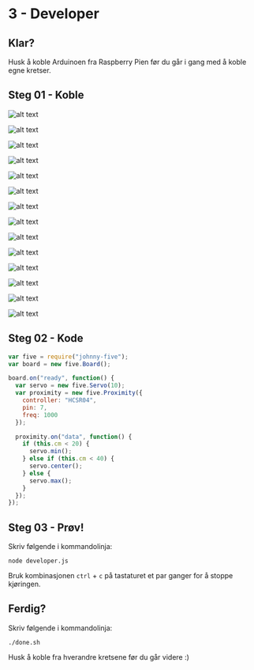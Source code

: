 # 3 - Developer

## Klar?
Husk å koble Arduinoen fra Raspberry Pien før du går i gang med å koble egne kretser.

## Steg 01 - Koble
![alt text](https://github.com/vegardga/workshop/blob/master/jam/images/03_01.png "Arduino og koblingsbrett")

![alt text](https://github.com/vegardga/workshop/blob/master/jam/images/03_02.png "Jord")

![alt text](https://github.com/vegardga/workshop/blob/master/jam/images/03_03.png "Power")

![alt text](https://github.com/vegardga/workshop/blob/master/jam/images/03_04.png "Servo")

![alt text](https://github.com/vegardga/workshop/blob/master/jam/images/03_05.png "Servo - Jord")

![alt text](https://github.com/vegardga/workshop/blob/master/jam/images/03_06.png "Servo - Power")

![alt text](https://github.com/vegardga/workshop/blob/master/jam/images/03_07.png "Servo - GPIO")

![alt text](https://github.com/vegardga/workshop/blob/master/jam/images/03_08.png "Servo - GPIO 2")

![alt text](https://github.com/vegardga/workshop/blob/master/jam/images/03_09.png "HC-SR04")

![alt text](https://github.com/vegardga/workshop/blob/master/jam/images/03_10.png "HC-SR04 - Jord")

![alt text](https://github.com/vegardga/workshop/blob/master/jam/images/03_11.png "HC-SR04 - Power")

![alt text](https://github.com/vegardga/workshop/blob/master/jam/images/03_12.png "HC-SR04 - Trig")

![alt text](https://github.com/vegardga/workshop/blob/master/jam/images/03_13.png "HC-SR04 - Echo")

![alt text](https://github.com/vegardga/workshop/blob/master/jam/images/03_14.png "HC-SR04 - GPIO")

## Steg 02 - Kode
```javascript
var five = require("johnny-five");
var board = new five.Board();

board.on("ready", function() {
  var servo = new five.Servo(10);
  var proximity = new five.Proximity({
    controller: "HCSR04",
    pin: 7,
    freq: 1000
  });

  proximity.on("data", function() {
    if (this.cm < 20) {
      servo.min();
    } else if (this.cm < 40) {
      servo.center();
    } else {
      servo.max();
    }
  });
});
```

## Steg 03 - Prøv!
Skriv følgende i kommandolinja:
```
node developer.js
```

Bruk kombinasjonen `ctrl` + `c` på tastaturet et par ganger for å stoppe kjøringen.

## Ferdig?
Skriv følgende i kommandolinja:
```
./done.sh
```

Husk å koble fra hverandre kretsene før du går videre :)
